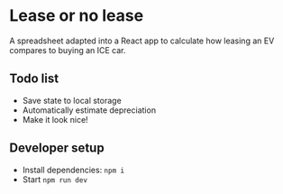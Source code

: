 # Lease or no lease

A spreadsheet adapted into a React app to calculate how leasing an EV compares to buying an ICE car.

## Todo list
* Save state to local storage
* Automatically estimate depreciation
* Make it look nice!

## Developer setup

* Install dependencies: `npm i`
* Start `npm run dev`
